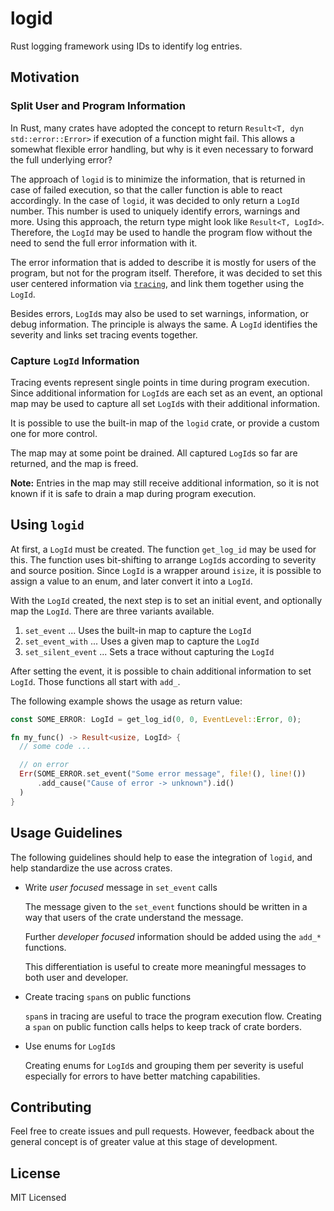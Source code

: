 # logid

Rust logging framework using IDs to identify log entries.

## Motivation
### Split User and Program Information

In Rust, many crates have adopted the concept to return `Result<T, dyn std::error::Error>` if execution of a function might fail.
This allows a somewhat flexible error handling, but why is it even necessary to forward the full underlying error?

The approach of `logid` is to minimize the information, that is returned in case of failed execution, so that
the caller function is able to react accordingly. In the case of `logid`, it was decided to only return a `LogId` number.
This number is used to uniquely identify errors, warnings and more. Using this approach, the return type
might look like `Result<T, LogId>`. Therefore, the `LogId` may be used to handle the program flow without the need to
send the full error information with it.

The error information that is added to describe it is mostly for users of the program, but not for the program itself.
Therefore, it was decided to set this user centered information via [`tracing`](https://github.com/tokio-rs/tracing),
and link them together using the `LogId`. 

Besides errors, `LogId`s may also be used to set warnings, information, or debug information.
The principle is always the same. A `LogId` identifies the severity and links set tracing events together.

### Capture `LogId` Information

Tracing events represent single points in time during program execution.
Since additional information for `LogId`s are each set as an event, an optional
map may be used to capture all set `LogId`s with their additional information.

It is possible to use the built-in map of the `logid` crate, or provide a custom one
for more control.

The map may at some point be drained. All captured `LogId`s so far are
returned, and the map is freed.

**Note:** Entries in the map may still receive additional information, so it is not known if it is safe to drain a map during program execution.

## Using `logid`

At first, a `LogId` must be created. The function `get_log_id` may be used for this.
The function uses bit-shifting to arrange `LogId`s according to severity and source position.
Since `LogId` is a wrapper around `isize`, it is possible to assign a value to an enum,
and later convert it into a `LogId`.

With the `LogId` created, the next step is to set an initial event, and optionally
map the `LogId`. There are three variants available.

1. `set_event` ... Uses the built-in map to capture the `LogId`
2. `set_event_with` ... Uses a given map to capture the `LogId`
3. `set_silent_event` ... Sets a trace without capturing the `LogId`

After setting the event, it is possible to chain additional information to set `LogId`.
Those functions all start with `add_`.

The following example shows the usage as return value:

```Rust
const SOME_ERROR: LogId = get_log_id(0, 0, EventLevel::Error, 0);

fn my_func() -> Result<usize, LogId> {
  // some code ...

  // on error
  Err(SOME_ERROR.set_event("Some error message", file!(), line!())
      .add_cause("Cause of error -> unknown").id()  
  )
}
```

## Usage Guidelines

The following guidelines should help to ease the integration of `logid`,
and help standardize the use across crates.

- Write *user focused* message in `set_event` calls

  The message given to the `set_event` functions should be written
  in a way that users of the crate understand the message.

  Further *developer focused* information should be added using
  the `add_*` functions.

  This differentiation is useful to create more meaningful messages to
  both user and developer.

- Create tracing `span`s on public functions

  `span`s in tracing are useful to trace the program execution flow.
  Creating a `span` on public function calls helps to keep track
  of crate borders.

- Use enums for `LogId`s

  Creating enums for `LogId`s and grouping them per severity
  is useful especially for errors to have better matching capabilities.

## Contributing

Feel free to create issues and pull requests.
However, feedback about the general concept is of greater value at this stage of development.

## License

MIT Licensed

